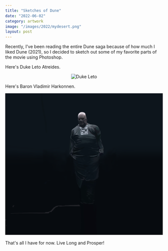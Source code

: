 ```yaml
---
title: "Sketches of Dune"
date: "2022-06-02"
category: artwork
image: "/images/2022/mydesert.png"
layout: post
---
```


Recently, I've been reading the entire Dune saga because of how much I liked Dune (2021), so I decided to sketch out some of my favorite parts of the movie using Photoshop. 

Here's Duke Leto Atreides.

<p align="center">
<img src = "/images/2022/dukeleto_moved_sign.png" alt="Duke Leto">
</p>

Here's Baron Vladimir Harkonnen.

<p align="center">
<img src = "/images/2022/mydesert.png", alt="The Baron">
</p>

That's all I have for now. Live Long and Prosper!